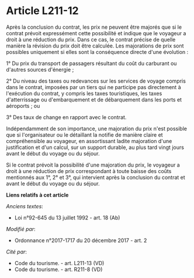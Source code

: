 # Article L211-12

Après la conclusion du contrat, les prix ne peuvent être majorés que si le contrat prévoit expressément cette possibilité et
indique que le voyageur a droit à une réduction du prix. Dans ce cas, le contrat précise de quelle manière la révision du
prix doit être calculée. Les majorations de prix sont possibles uniquement si elles sont la conséquence directe d'une
évolution :

1° Du prix du transport de passagers résultant du coût du carburant ou d'autres sources d'énergie ;

2° Du niveau des taxes ou redevances sur les services de voyage compris dans le contrat, imposées par un tiers qui ne
participe pas directement à l'exécution du contrat, y compris les taxes touristiques, les taxes d'atterrissage ou
d'embarquement et de débarquement dans les ports et aéroports ; ou

3° Des taux de change en rapport avec le contrat.

Indépendamment de son importance, une majoration du prix n'est possible que si l'organisateur ou le détaillant la notifie de
manière claire et compréhensible au voyageur, en assortissant ladite majoration d'une justification et d'un calcul, sur un
support durable, au plus tard vingt jours avant le début du voyage ou du séjour.

Si le contrat prévoit la possibilité d'une majoration du prix, le voyageur a droit à une réduction de prix correspondant à
toute baisse des coûts mentionnés aux 1°, 2° et 3°, qui intervient après la conclusion du contrat et avant le début du voyage
ou du séjour.

**Liens relatifs à cet article**

_Anciens textes_:

  - Loi n°92-645 du 13 juillet 1992 - art. 18 (Ab)

_Modifié par_:

  - Ordonnance n°2017-1717 du 20 décembre 2017 - art. 2

_Cité par_:

  - Code du tourisme. - art. L211-13 (VD)
  - Code du tourisme. - art. R211-8 (VD)
